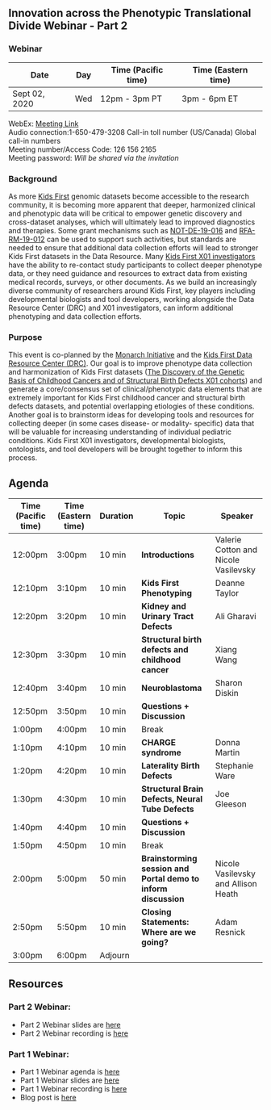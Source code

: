 
## Innovation across the Phenotypic Translational Divide Webinar - Part 2

### Webinar 

Date | Day | Time (Pacific time) | Time (Eastern time)
-- | -- | -- | --
Sept 02, 2020 | Wed | 12pm - 3pm PT | 3pm - 6pm ET 

WebEx:
[Meeting Link](https://nih.webex.com/nih/j.php?MTID=mc9202b256efc27b891c87e49a0c15bfc)  
Audio connection:1-650-479-3208  Call-in toll number (US/Canada) Global call-in numbers  
Meeting number/Access Code: 126 156 2165  
Meeting password: _Will be shared via the invitation_  

### Background

As more [Kids First](https://kidsfirstdrc.org/) genomic datasets become accessible to the research community, it is becoming more apparent that deeper, harmonized clinical and phenotypic data will be critical to empower genetic discovery and cross-dataset analyses, which will ultimately lead to improved diagnostics and therapies. 
Some grant mechanisms such as [NOT-DE-19-016](https://grants.nih.gov/grants/guide/notice-files/NOT-DE-19-016.html) and [RFA-RM-19-012](https://grants.nih.gov/grants/guide/rfa-files/RFA-RM-19-012.html) can be used to support such activities, but standards are needed to ensure that additional data collection efforts will lead to stronger Kids First datasets in the Data Resource. Many [Kids First X01 investigators](https://commonfund.nih.gov/kidsfirst/x01projects) have the ability to re-contact study participants to collect deeper phenotype data, or they need guidance and resources to extract data from existing medical records, surveys, or other documents. As we build an increasingly diverse community of researchers around Kids First, key players including developmental biologists and tool developers, working alongside the Data Resource Center (DRC) and X01 investigators, can inform additional phenotyping and data collection efforts. 

### Purpose

This event is co-planned by the [Monarch Initiative](https://monarchinitiative.org/) and the [Kids First Data Resource Center (DRC)](https://kidsfirstdrc.org/). Our goal is to improve phenotype data collection and harmonization of Kids First datasets ([The Discovery of the Genetic Basis of Childhood Cancers and of Structural Birth Defects X01 cohorts](https://commonfund.nih.gov/kidsfirst/x01projects)) and generate a core/consensus set of clinical/phenotypic data elements that are extremely important for Kids First childhood cancer and structural birth defects datasets, and potential overlapping etiologies of these conditions. Another goal is to brainstorm ideas for developing tools and resources for collecting deeper (in some cases disease- or modality- specific) data that will be valuable for increasing understanding of individual pediatric conditions. Kids First X01 investigators, developmental biologists, ontologists, and tool developers will be brought together to inform this process.  

## Agenda

Time (Pacific time) | Time (Eastern time) | Duration |  Topic | Speaker
-- | -- | -- | -- | --
12:00pm | 3:00pm | 10 min | **Introductions** | Valerie Cotton and Nicole Vasilevsky
12:10pm | 3:10pm | 10 min | **Kids First Phenotyping** | Deanne Taylor
12:20pm | 3:20pm | 10 min | **Kidney and Urinary Tract Defects** | Ali Gharavi
12:30pm | 3:30pm | 10 min | **Structural birth defects and childhood cancer** | Xiang Wang
12:40pm | 3:40pm | 10 min | **Neuroblastoma** | Sharon Diskin 
12:50pm | 3:50pm | 10 min | **Questions + Discussion**
1:00pm | 4:00pm | 10 min | Break 
1:10pm | 4:10pm | 10 min | **CHARGE syndrome** | Donna Martin
1:20pm | 4:20pm | 10 min | **Laterality Birth Defects** | Stephanie Ware
1:30pm | 4:30pm | 10 min | **Structural Brain Defects, Neural Tube Defects** | Joe Gleeson
1:40pm | 4:40pm | 10 min | **Questions + Discussion**
1:50pm | 4:50pm | 10 min | Break
2:00pm | 5:00pm | 50 min | **Brainstorming session and Portal demo to inform discussion** | Nicole Vasilevsky and Allison Heath
2:50pm | 5:50pm | 10 min | **Closing Statements: Where are we going?** | Adam Resnick
3:00pm | 6:00pm | Adjourn

## Resources

### Part 2 Webinar:

- Part 2 Webinar slides are [here](https://docs.google.com/presentation/d/1xp7swTPp_-Vv6t1zrDnT0z1G4frLfO4wYD-uBnioJvs/edit#slide=id.p1)
- Part 2 Webinar recording is [here](https://nih.webex.com/recordingservice/sites/nih/recording/play/5ed56b20dd2446a4ab649431096ec2da)

### Part 1 Webinar:

- Part 1 Webinar agenda is [here](https://monarch-initiative.github.io/phenomics/pages/clin-phen-webinar.html)
- Part 1 Webinar slides are [here](https://docs.google.com/presentation/d/1rJh6IQcVoPbSHOzZpxq7rC4qkU-VDx4d9XMu0F0udYI/edit#slide=id.p)  
- Part 1 Webinar recording is [here](https://www.youtube.com/watch?v=qaJQdb4JKfU&amp=&feature=youtu.be)
- Blog post is [here](https://medium.com/@MonarchInit/working-together-to-improve-deep-phenotyping-for-pediatric-cancer-and-structural-birth-defects-6e7ee89cb016)





